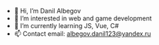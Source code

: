 - 👋 Hi, I’m Danil Albegov
- 👀 I’m interested in web and game development
- 🌱 I’m currently learning JS, Vue, C#
- 📫 Contact email: albegov.danil123@yandex.ru

<!---
Albegov/Albegov is a ✨ special ✨ repository because its `README.md` (this file) appears on your GitHub profile.
You can click the Preview link to take a look at your changes.
--->
